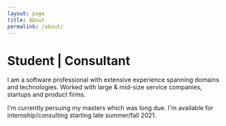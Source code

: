```yaml
---
layout: page
title: About
permalink: /about/
---
```


# Student | Consultant
I am a software professional with extensive experience spanning domains and technologies. Worked with large & mid-size service companies, startups and product firms.

I'm currently persuing my masters which was long due. I'm available for internship/consulting starting late summer/fall 2021.
